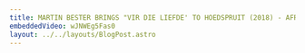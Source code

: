 ```yaml
---
title: MARTIN BESTER BRINGS "VIR DIE LIEFDE' TO HOEDSPRUIT (2018) - AFRIKAANS
embeddedVideo: wJNWEg5Fas0
layout: ../../layouts/BlogPost.astro
---
```

